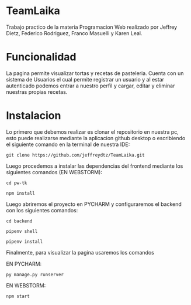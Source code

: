 # TeamLaika

Trabajo practico de la materia Programacion Web realizado por Jeffrey Dietz, Federico Rodriguez, Franco Masuelli y Karen Leal.


# Funcionalidad

La pagina permite visualizar  tortas y recetas de pasteleria. Cuenta con un sistema de Usuarios el cual permite registrar un usuario y al estar autenticado podemos
entrar a nuestro perfil y cargar, editar y eliminar nuestras propias recetas.

# Instalacion

Lo primero que debemos realizar es clonar el repositorio en nuestra pc, esto puede realizarse mediante la aplicacion github desktop o escribiendo el siguiente 
comando en la terminal de nuestra IDE:

```
git clone https://github.com/jeffreydtz/TeamLaika.git
```

Luego procedemos a instalar las dependencias del frontend mediante los siguientes comandos (EN WEBSTORM):

```
cd pw-tk
```
```
npm install
```
Luego abriremos el proyecto en PYCHARM y configuraremos el backend con los siguientes comandos:

```
cd backend
```

```
pipenv shell
```
```
pipenv install
```

Finalmente, para visualizar la pagina usaremos los comandos

EN PYCHARM:
```
py manage.py runserver
```
EN WEBSTORM:
```
npm start
```

